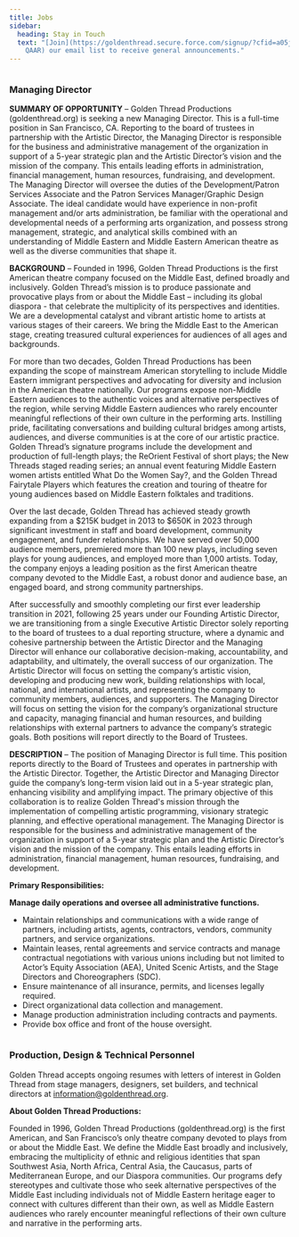 ```yaml
---
title: Jobs
sidebar:
  heading: Stay in Touch
  text: "[Join](https://goldenthread.secure.force.com/signup/?cfid=a05j000000Lsdh\
    QAAR) our email list to receive general announcements."
---
```

![]()

### Managing Director

**SUMMARY OF OPPORTUNITY** – Golden Thread Productions (goldenthread.org) is seeking a new Managing Director. This is a full-time position in San Francisco, CA. Reporting to the board of trustees in partnership with the Artistic Director, the Managing Director is responsible for the business and administrative management of the organization in support of a 5-year strategic plan and the Artistic Director’s vision and the mission of the company. This entails leading efforts in administration, financial management, human resources, fundraising, and development. The Managing Director will oversee the duties of the Development/Patron Services Associate and the Patron Services Manager/Graphic Design Associate. The ideal candidate would have experience in non-profit management and/or arts administration, be familiar with the operational and developmental needs of a performing arts organization, and possess strong management, strategic, and analytical skills combined with an understanding of Middle Eastern and Middle Eastern American theatre as well as the diverse communities that shape it.


**BACKGROUND** – Founded in 1996, Golden Thread Productions is the first American theatre company focused on the Middle East, defined broadly and inclusively. Golden Thread’s mission is to produce passionate and provocative plays from or about the Middle East – including its global diaspora - that celebrate the multiplicity of its perspectives and identities. We are a developmental catalyst and vibrant artistic home to artists at various stages of their careers. We bring the Middle East to the American stage, creating treasured cultural experiences for audiences of all ages and backgrounds.

For more than two decades, Golden Thread Productions has been expanding the scope of mainstream American storytelling to include Middle Eastern immigrant perspectives and advocating for diversity and inclusion in the American theatre nationally. Our programs expose non-Middle Eastern audiences to the authentic voices and alternative perspectives of the region, while serving Middle Eastern audiences who rarely encounter meaningful reflections of their own culture in the performing arts. Instilling pride, facilitating conversations and building cultural bridges among artists, audiences, and diverse communities is at the core of our artistic practice.
Golden Thread’s signature programs include the development and production of full-length plays; the ReOrient Festival of short plays; the New Threads staged reading series; an annual event featuring Middle Eastern women artists entitled What Do the Women Say?, and the Golden Thread Fairytale Players which features the creation and touring of theatre for young audiences based on Middle Eastern folktales and traditions.

Over the last decade, Golden Thread has achieved steady growth expanding from a $215K budget in 2013 to $650K in 2023 through significant investment in staff and board development, community engagement, and funder relationships. We have served over 50,000 audience members, premiered more than 100 new plays, including seven plays for young audiences, and employed more than 1,000 artists. Today, the company enjoys a leading position as the first American theatre company devoted to the Middle East, a robust donor and audience base, an engaged board, and strong community partnerships.

After successfully and smoothly completing our first ever leadership transition in 2021, following 25 years under our Founding Artistic Director, we are transitioning from a single Executive Artistic Director solely reporting to the board of trustees to a dual reporting structure, where a dynamic and cohesive partnership between the Artistic Director and the Managing Director will enhance our collaborative decision-making, accountability, and adaptability, and ultimately, the overall success of our organization. The Artistic Director will focus on setting the company’s artistic vision, developing and producing new work, building relationships with local, national, and international artists, and representing the company to community members, audiences, and supporters. The Managing Director will focus on setting the vision for the company’s organizational structure and capacity, managing financial and human resources, and building relationships with external partners to advance the company’s strategic goals. Both positions will report directly to the Board of Trustees.

**DESCRIPTION** – The position of Managing Director is full time. This position reports directly to the Board of Trustees and operates in partnership with the Artistic Director. Together, the Artistic Director and Managing Director guide the company’s long-term vision laid out in a 5-year strategic plan, enhancing visibility and amplifying impact. The primary objective of this collaboration is to realize Golden Thread's mission through the implementation of compelling artistic programming, visionary strategic planning, and effective operational management. The Managing Director is responsible for the business and administrative management of the organization in support of a 5-year strategic plan and the Artistic Director’s vision and the mission of the company. This entails leading efforts in administration, financial management, human resources, fundraising, and development.

**Primary Responsibilities:**

**Manage daily operations and oversee all administrative functions.**

* Maintain relationships and communications with a wide range of partners, including artists, agents, contractors, vendors, community partners, and service organizations.
* Maintain leases, rental agreements and service contracts and manage contractual negotiations with various unions including but not limited to Actor’s Equity Association (AEA), United Scenic Artists, and the Stage Directors and Choreographers (SDC).
* Ensure maintenance of all insurance, permits, and licenses legally required.
* Direct organizational data collection and management.
* Manage production administration including contracts and payments.
* Provide box office and front of the house oversight.

![]()

### **Production, Design & Technical Personnel**

Golden Thread accepts ongoing resumes with letters of interest in Golden Thread from stage managers, designers, set builders, and technical directors at [information@goldenthread.org]((mailto:information@goldenthread.org)). 

**About Golden Thread Productions:** 

Founded in 1996, Golden Thread Productions (goldenthread.org) is the first American, and San Francisco’s only theatre company devoted to plays from or about the Middle East. We define the Middle East broadly and inclusively, embracing the multiplicity of ethnic and religious identities that span Southwest Asia, North Africa, Central Asia, the Caucasus, parts of Mediterranean Europe, and our Diaspora communities. Our programs defy stereotypes and cultivate those who seek alternative perspectives of the Middle East including individuals not of Middle Eastern heritage eager to connect with cultures different than their own, as well as Middle Eastern audiences who rarely encounter meaningful reflections of their own culture and narrative in the performing arts.
